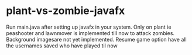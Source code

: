 # plant-vs-zombie-javafx

Run main.java after setting up javafx in your system.
Only on plant ie peashooter and lawnmover is implemented till now to attack zombies.
Background imagesare not yet implemented.
Resume game option have all the usernames saved who have played til now
